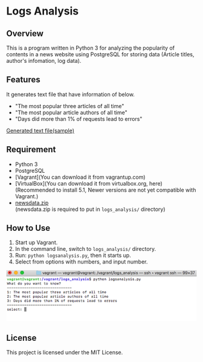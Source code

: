# Logs Analysis

## Overview
This is a program written in Python 3 for analyzing the popularity of contents in a news website using PostgreSQL for storing data (Article titles, author's infomation, log data).

## Features
It generates text file that have information of below.
* "The most popular three articles of all time"
* "The most popular article authors of all time"
* "Days did more than 1% of requests lead to errors"

[Generated text file(sample)](report.txt)

## Requirement
* Python 3
* PostgreSQL
* [Vagrant](You can download it from vagrantup.com)
* [VirtualBox](You can download it from virtualbox.org, here)  
(Recommended to install 5.1, Newer versions are not yet compatible with Vagrant.)
* [newsdata.zip](https://d17h27t6h515a5.cloudfront.net/topher/2016/August/57b5f748_newsdata/newsdata.zip)  
(newsdata.zip is required to put in `logs_analysis/` directory)

## How to Use
1. Start up Vagrant.
2. In the command line, switch to `logs_analysis/` directory.
3. Run: `python logsanalysis.py`, then it starts up.
4. Select from options with numbers, and input number.
<img src='input_screen.png'>

## License
This project is licensed under the MIT License.

